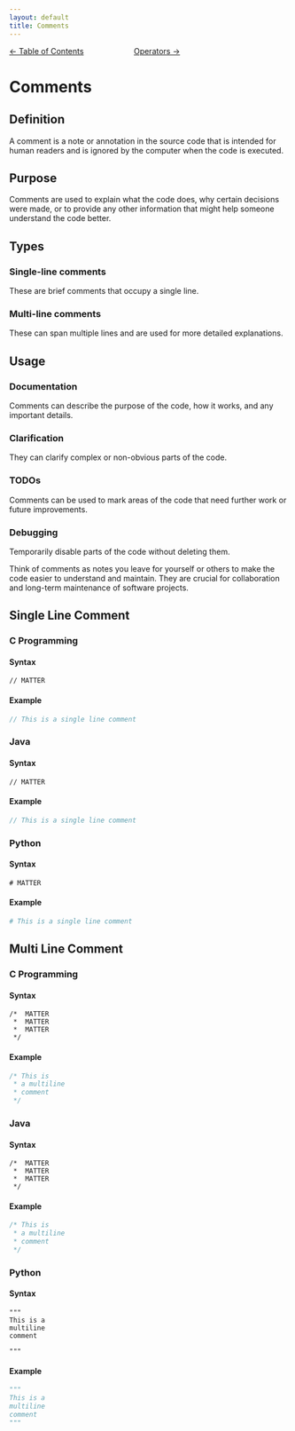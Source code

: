 ```yaml
---
layout: default
title: Comments
---
```


[&larr; Table of Contents](./README.md)&nbsp;&nbsp;&nbsp;&nbsp;&nbsp;&nbsp;&nbsp;&nbsp;&nbsp;&nbsp;&nbsp;&nbsp;&nbsp;&nbsp;&nbsp;&nbsp;&nbsp;&nbsp;&nbsp;&nbsp;&nbsp;&nbsp;&nbsp;[Operators &rarr;](./operators.md)

# Comments

## Definition

A comment is a note or annotation in the source code that is intended for human readers and is ignored by the computer when the code is executed.

## Purpose

Comments are used to explain what the code does, why certain decisions were made, or to provide any other information that might help someone understand the code better.

## Types

### Single-line comments

These are brief comments that occupy a single line.

### Multi-line comments

These can span multiple lines and are used for more detailed explanations.

## Usage

### Documentation

Comments can describe the purpose of the code, how it works, and any important details.

### Clarification

They can clarify complex or non-obvious parts of the code.

### TODOs

Comments can be used to mark areas of the code that need further work or future improvements.

### Debugging

Temporarily disable parts of the code without deleting them.

Think of comments as notes you leave for yourself or others to make the code easier to understand and maintain. They are crucial for collaboration and long-term maintenance of software projects.

## Single Line Comment

### C Programming

#### Syntax

```pseudocode
// MATTER
```

#### Example

```c
// This is a single line comment
```

### Java

#### Syntax

```pseudocode
// MATTER
```

#### Example

```java
// This is a single line comment
```

### Python

#### Syntax

```pseudocode
# MATTER
```
#### Example

```python
# This is a single line comment
```

## Multi Line Comment

### C Programming

#### Syntax
```pseudocode
/*  MATTER
 *  MATTER
 *  MATTER
 */
```

#### Example

```c
/* This is
 * a multiline
 * comment
 */
```

### Java

#### Syntax

```pseudocode
/*  MATTER
 *  MATTER
 *  MATTER
 */
```

#### Example

```java
/* This is
 * a multiline
 * comment
 */
```

### Python

#### Syntax

```pseudocode
"""
This is a
multiline
comment

"""

```

#### Example

```python
"""
This is a
multiline
comment
"""
```